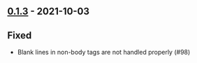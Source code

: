 ## [0.1.3](https://github.com/Kevin-Lee/whatsub/issues?utf8=%E2%9C%93&q=is%3Aissue+is%3Aclosed+milestone%3Amilestone4) - 2021-10-03


## Fixed
* Blank lines in non-body tags are not handled properly (#98)
